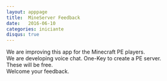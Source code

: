 ```yaml
---
layout: apppage
title:  MineServer Feedback
date:   2016-06-10
categories: iniciante
disqus: true
---
```


We are improving this app for the Minecraft PE players.  
We are developing voice chat. 
One-Key to create a PE server.   
These will be free.  
Welcome your feedback.